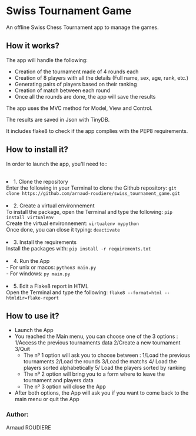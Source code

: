 # Swiss Tournament Game
An offline Swiss Chess Tournament app to manage the games.

## How it works?
The app will handle the following:
- Creation of the tournament made of 4 rounds each
- Creation of 8 players with all the details (Full name, sex, age, rank, etc.) 
- Generating pairs of players based on their ranking
- Creation of match between each round
- Once all the rounds are done, the app will save the results

The app uses the MVC method for Model, View and Control.

The results are saved in Json with TinyDB.

It includes flake8 to check if the app complies with the PEP8 requirements.

## How to install it?

In order to launch the app, you'll need to::<br><br>

<li>1. Clone the repository</li>
Enter the following in your Terminal to clone the Github repository:
<code class="language-bash" data-lang="bash">git clone https://github.com/arnaud-roudiere/swiss_tournament_game.git</code><br><br>

<li>2. Create a virtual environnement</li>
To install the package, open the Terminal and type the following:
<code class="language-bash" data-lang="bash">pip install virtualenv</code><br>
Create the virtual environnement:
<code class="language-bash" data-lang="bash">virtualenv mypython</code><br>
Once done, you can close it typing:
<code class="language-bash" data-lang="bash">deactivate</code><br><br>

<li>3. Install the requirements</li>
Install the packages with:
<code class="language-bash" data-lang="bash">pip install -r requirements.txt</code><br><br>

<li>4. Run the App</li>
- For unix or macos: <code class="language-bash" data-lang="bash">python3 main.py</code><br>
- For windows: <code class="language-bash" data-lang="bash">py main.py</code><br><br>

<li>5. Edit a Flake8 report in HTML</li>
Open the Terminal and type the following: <code class="language-bash" data-lang="bash">flake8 --format=html --htmldir=flake-report</code><br>

## How to use it?
* Launch the App
* You reached the Main menu, you can choose one of the 3 options : 1/Access the previous tournaments data 2/Create a new tournament 3/Quit
  * The nº 1 option will ask you to choose between : 1/Load the previous tournaments 2/Load the rounds 3/Load the matchs 4/ Load the players sorted alphabetically 5/ Load the players sorted by ranking
  * The nº 2 option will bring you to a form where to leave the tournament and players data
  * The nº 3 option will close the App
* After both options, the App will ask you if you want to come back to the main menu or quit the App

### Author:
Arnaud ROUDIERE
